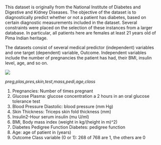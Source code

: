 This dataset is originally from the National Institute of Diabetes and Digestive and Kidney 
Diseases. The objective of the dataset is to diagnostically predict whether or not a patient
has diabetes, based on certain diagnostic measurements included in the dataset. 
Several constraints were placed on the selection of these instances from a larger database.
In particular, all patients here are females at least 21 years old of Pima Indian heritage.

The datasets consist of several medical predictor (independent) variables and one target (dependent) variable, Outcome. 
Independent variables include the number of pregnancies the patient has had, their BMI, 
insulin level, age, and so on.

![](https://upload.wikimedia.org/wikipedia/commons/thumb/6/6f/Pima.jpg/270px-Pima.jpg)

*preg,plas,pres,skin,test,mass,pedi,age,class*

1. Pregnancies: Number of times pregnant
2. Glucose Plasma: glucose concentration a 2 hours in an oral glucose tolerance test
3. Blood Pressure Diastolic: blood pressure (mm Hg)
4. Skin Thickness: Triceps skin fold thickness (mm)
5. Insulin2-Hour serum insulin (mu U/ml)
6. BMI, Body mass index (weight in kg/(height in m)^2)
7. Diabetes Pedigree Function Diabetes: pedigree function
8. Age: age of patient in (years)
9. Outcome Class variable (0 or 1): 268 of 768 are 1, the others are 0

